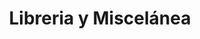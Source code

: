 ---
title: "Libreria y Miscelánea"
url: /san-cristobal/libreria-y-miscelanea/
shop: Schreibwaren
---